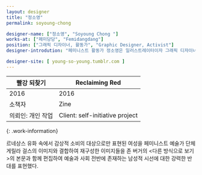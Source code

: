 ```yaml
---
layout: designer
title: "정소영"
permalink: soyoung-chong 

designer-name: ["정소영", "Soyoung Chong "]
works-at: ["페미당당", "Femidangdang"]
position: ["그래픽 디자이너, 활동가", "Graphic Designer, Activist"]
designer-introdution: "페미니스트 활동가 정소영은 일러스트레이터이자 그래픽 디자이너이다. 2016년부터 친구들과 페미당당을 시작하여 단체 행동, 시위, 세미나와 파티까지 사회와 문화 전반에서 가장 활기차고 시끄러운 방식으로 성차별을 무너트리기 위해 일을 벌여왔다. 현재 서울대학교 디자인학부에서 그래픽 디자인 학사 과정을 밟고 있다."

designer-site: [ young-so-young.tumblr.com ]
---
```


| 빨강 되찾기 | Reclaiming Red |
|----------------|----------------|
| 2016 | 2016 |
| 소책자 | Zine |
| 의뢰인: 개인 작업 | Client: self-initiative project |
{: .work-information}

르네상스 유화 속에서 감상적 소비의 대상으로만 표현된 여성을 페미니스트 예술가 단체 게릴라 걸스의 이미지와 결합하여 재구성한 이미지들을 존 버거의 <다른 방식으로 보기>의 본문과 함께 편집하여 예술과 사회 전반에 존재하는 남성적 시선에 대한 강력한 반대를 표현했다.
